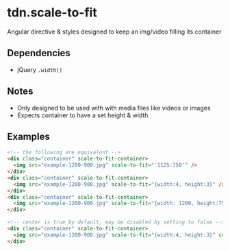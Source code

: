 # tdn.scale-to-fit
Angular directive &amp; styles designed to keep an img/video filling its container

## Dependencies
- jQuery `.width()`

## Notes
- Only designed to be used with with media files like videos or images
- Expects container to have a set height & width

## Examples

```html
<!-- the following are equivalent -->
<div class="container" scale-to-fit-container>
  <img src="example-1200-900.jpg" scale-to-fit="'1125:750'" />
</div>
<div class="container" scale-to-fit-container>
  <img src="example-1200-900.jpg" scale-to-fit="{width:4, height:3}" />
</div>
<div class="container" scale-to-fit-container>
  <img src="example-1200-900.jpg" scale-to-fit="{width: 1200, height:750}" />
</div>

<!-- center is true by default, may be disabled by setting to false -->
<div class="container" scale-to-fit-container>
  <img src="example-1200-900.jpg" scale-to-fit="{width:4, height:3}" center="false" />
</div>
```
